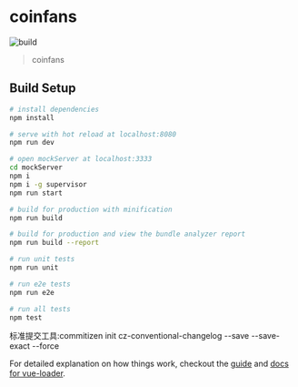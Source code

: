 # coinfans

![build](https://travis-ci.org/wxrbwran/coinfans.svg?branch=master)

> coinfans

## Build Setup

``` bash
# install dependencies
npm install

# serve with hot reload at localhost:8080
npm run dev

# open mockServer at localhost:3333
cd mockServer
npm i
npm i -g supervisor
npm run start

# build for production with minification
npm run build

# build for production and view the bundle analyzer report
npm run build --report

# run unit tests
npm run unit

# run e2e tests
npm run e2e

# run all tests
npm test
```
标准提交工具:commitizen init cz-conventional-changelog --save --save-exact --force

For detailed explanation on how things work, checkout the [guide](http://vuejs-templates.github.io/webpack/) and [docs for vue-loader](http://vuejs.github.io/vue-loader).
